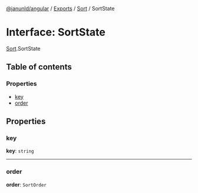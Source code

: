 [@janunld/angular](../README.md) / [Exports](../modules.md) / [Sort](../modules/Sort.md) / SortState

# Interface: SortState

[Sort](../modules/Sort.md).SortState

## Table of contents

### Properties

- [key](Sort.SortState.md#key)
- [order](Sort.SortState.md#order)

## Properties

### key

**key**: `string`

---

### order

**order**: `SortOrder`
